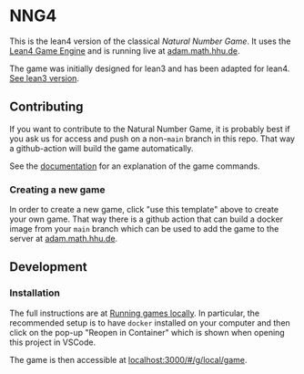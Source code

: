 # NNG4

This is the lean4 version of the classical *Natural Number Game*. It uses the [Lean4 Game Engine](https://github.com/leanprover-community/lean4game) and is running live at [adam.math.hhu.de](https://adam.math.hhu.de/#/game/nng).

The game was initially designed for lean3 and has been adapted for lean4. [See lean3 version](https://www.ma.imperial.ac.uk/~buzzard/xena/natural_number_game/).

## Contributing

If you want to contribute to the Natural Number Game, it is probably best if you ask us for access and push on a non-`main` branch in this repo. That way a github-action will build the game automatically.

See the [documentation](https://github.com/leanprover-community/lean4game/blob/main/DOCUMENTATION.md) for an explanation of the game commands.

### Creating a new game

In order to create a new game, click "use this template"  above to create your own game. That way there is a github action that can build a docker image from your `main` branch which can be used to add the game to the server at [adam.math.hhu.de](https://adam.math.hhu.de).

## Development

### Installation

The full instructions are at [Running games locally](https://github.com/leanprover-community/lean4game/blob/main/DOCUMENTATION.md#running-games-locally).
In particular, the recommended setup is to have `docker` installed on your computer
and then click on the pop-up "Reopen in Container" which is shown when
opening this project in VSCode.

The game is then accessible at [localhost:3000/#/g/local/game](http://localhost:3000/#/g/local/game).
